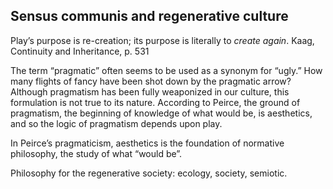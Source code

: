 <h2> Sensus communis and regenerative culture </h2>

Play’s purpose is re-creation; its purpose is literally to <em>create again</em>.
Kaag, Continuity and Inheritance, p. 531

The term “pragmatic” often seems to be used as a synonym for “ugly.”  How many flights of fancy have been shot down by the pragmatic arrow?  Although pragmatism has been fully weaponized in our culture, this formulation is not true to its nature.  According to Peirce, the ground of pragmatism, the beginning of knowledge of what would be, is aesthetics, and so the logic of pragmatism depends upon play.

In Peirce’s pragmaticism, aesthetics is the foundation of normative philosophy, the study of what “would be”.

Philosophy for the regenerative society:  ecology, society, semiotic.
